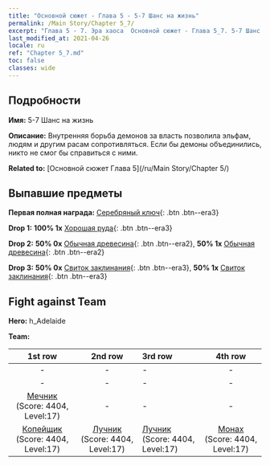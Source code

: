 ```yaml
---
title: "Основной сюжет - Глава 5 - 5-7 Шанс на жизнь"
permalink: /Main Story/Chapter 5_7/
excerpt: "Глава 5 - 7. Эра хаоса  Основной сюжет - Глава 5_7. 5-7 Шанс на жизнь"
last_modified_at: 2021-04-26
locale: ru
ref: "Chapter 5_7.md"
toc: false
classes: wide
---
```


## Подробности

 **Имя:** 5-7 Шанс на жизнь

 **Описание:** Внутренняя борьба демонов за власть позволила эльфам, людям и другим расам сопротивляться. Если бы демоны объединились, никто не смог бы справиться с ними.

 **Related to:** [Основной сюжет Глава 5](/ru/Main Story/Chapter 5/)

## Выпавшие предметы

 **Первая полная награда:** [Серебряный ключ](/ItemsRU/con_693/){: .btn .btn--era3}

 **Drop 1:** **100% 1x** [Хорошая руда](/ItemsRU/mat_12/){: .btn .btn--era3}

 **Drop 2:** **50% 0x** [Обычная древесина](/ItemsRU/mat_7/){: .btn .btn--era2}, **50% 1x** [Обычная древесина](/ItemsRU/mat_7/){: .btn .btn--era2}

 **Drop 3:** **50% 0x** [Свиток заклинания](/ItemsRU/con_694/){: .btn .btn--era3}, **50% 1x** [Свиток заклинания](/ItemsRU/con_694/){: .btn .btn--era3}


## Fight against Team
 **Hero:** h_Adelaide

 **Team:**


  | 1st row | 2nd row | 3rd row | 4th row |
  |:----:|:----:|:----|:----:|
  | - | - | - | - |
  | - | - | - | - |
  | [Мечник](/ru/units/Swordsman/) (Score: 4404, Level:17)  | - | - | - |
  | [Копейщик](/ru/units/Pikeman/) (Score: 4404, Level:17)  | [Лучник](/ru/units/Marksman/) (Score: 4404, Level:17)  | [Лучник](/ru/units/Marksman/) (Score: 4404, Level:17)  | [Монах](/ru/units/Monk/) (Score: 4404, Level:17)  |


